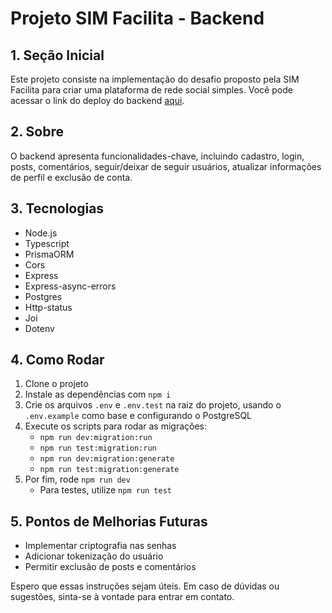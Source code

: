 # Projeto SIM Facilita - Backend

## 1. Seção Inicial
Este projeto consiste na implementação do desafio proposto pela SIM Facilita para criar uma plataforma de rede social simples. Você pode acessar o link do deploy do backend [aqui](https://desafio-sim-facilita.onrender.com).

## 2. Sobre
O backend apresenta funcionalidades-chave, incluindo cadastro, login, posts, comentários, seguir/deixar de seguir usuários, atualizar informações de perfil e exclusão de conta.

## 3. Tecnologias
- Node.js
- Typescript
- PrismaORM
- Cors
- Express
- Express-async-errors
- Postgres
- Http-status
- Joi
- Dotenv

## 4. Como Rodar
1. Clone o projeto
2. Instale as dependências com `npm i`
3. Crie os arquivos `.env` e `.env.test` na raiz do projeto, usando o `.env.example` como base e configurando o PostgreSQL
4. Execute os scripts para rodar as migrações:
   - `npm run dev:migration:run`
   - `npm run test:migration:run`
   - `npm run dev:migration:generate`
   - `npm run test:migration:generate`
5. Por fim, rode `npm run dev`
   - Para testes, utilize `npm run test`

## 5. Pontos de Melhorias Futuras
- Implementar criptografia nas senhas
- Adicionar tokenização do usuário
- Permitir exclusão de posts e comentários

Espero que essas instruções sejam úteis. Em caso de dúvidas ou sugestões, sinta-se à vontade para entrar em contato.
